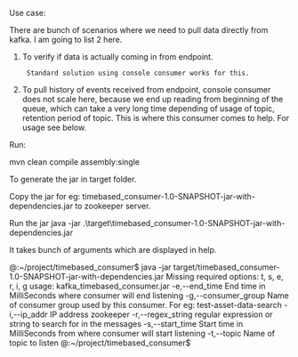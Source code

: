 Use case:

There are bunch of scenarios where we need to pull data directly from kafka. I am going to list 2 here.

1. To verify if data is actually coming in from endpoint.

        Standard solution using console consumer works for this.

2. To pull history of events received from endpoint, console consumer does not scale here, because we end up reading from beginning of the queue, which can take a very long time depending of usage of topic, retention period of topic. This is where this consumer comes to help. For usage see below.

Run:
 
mvn clean compile assembly:single

To generate the jar in target folder. 

Copy the jar for eg: timebased_consumer-1.0-SNAPSHOT-jar-with-dependencies.jar to zookeeper server.

Run the jar 
java -jar .\target\timebased_consumer-1.0-SNAPSHOT-jar-with-dependencies.jar

It takes bunch of arguments which are displayed in help.

@:~/project/timebased_consumer$ java -jar target/timebased_consumer-1.0-SNAPSHOT-jar-with-dependencies.jar 
Missing required options: t, s, e, r, i, g
usage: kafka_timebased_consumer.jar
 -e,--end_time <arg>         End time in MilliSeconds where consumer will
                             end listening
 -g,--consumer_group <arg>   Name of consumer group used by this consumer.
                             For eg: test-asset-data-search
 -i,--ip_addr <arg>          IP address zookeeper
 -r,--regex_string <arg>     regular expression or string to search for in
                             the messages
 -s,--start_time <arg>       Start time in MilliSeconds from where
                             consumer will start listening
 -t,--topic <arg>            Name of topic to listen
@:~/project/timebased_consumer$ 
